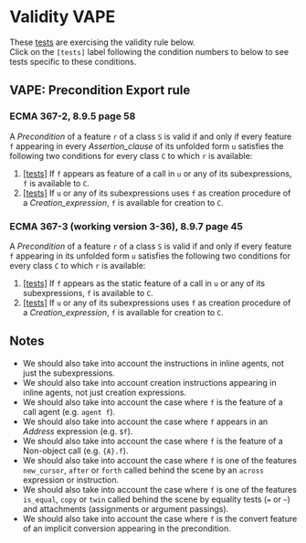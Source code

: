 # Validity VAPE

These [tests](.) are exercising the validity rule below.</br>
Click on the `[tests]` label following the condition numbers to below to see tests specific to these conditions.

## VAPE: Precondition Export rule

### ECMA 367-2, 8.9.5 page 58

A *Precondition* of a feature `r` of a class `S` is valid if and only if every feature `f` appearing in every *Assertion_clause* of its unfolded form `u` satisfies the following two conditions for every class `C` to which `r` is available:

1. [\[tests\]](../vape1) If `f` appears as feature of a call in `u` or any of its subexpressions, `f` is available to `C`.
2. [\[tests\]](../vape2) If `u` or any of its subexpressions uses `f` as creation procedure of a *Creation_expression*, `f` is available for creation to `C`.

### ECMA 367-3 (working version 3-36), 8.9.7 page 45

A *Precondition* of a feature `r` of a class `S` is valid if and only if every feature `f` appearing in its
unfolded form `u` satisfies the following two conditions for every class `C` to which `r` is available:

1. [\[tests\]](../vape1) If `f` appears as the static feature of a call in `u` or any of its subexpressions, `f` is available
to `C`.
2. [\[tests\]](../vape2) If `u` or any of its subexpressions uses `f` as creation procedure of a *Creation_expression*,
`f` is available for creation to `C`.

## Notes

* We should also take into account the instructions in inline agents, not just the subexpressions.
* We should also take into account creation instructions appearing in inline agents, not just creation expressions.
* We should also take into account the case where `f` is the feature of a call agent (e.g. `agent f`).
* We should also take into account the case where `f` appears in an *Address* expression  (e.g. `$f`).
* We should also take into account the case where `f` is the feature of a Non-object call (e.g. `{A}.f`).
* We should also take into account the case where `f` is one of the features `new_cursor`, `after` or `forth` called behind the scene by an `across` expression or instruction.
* We should also take into account the case where `f` is one of the features `is_equal`, `copy` or `twin` called behind the scene by equality tests (`=` or `~`) and attachments (assignments or argument passings).
* We should also take into account the case where `f` is the convert feature of an implicit conversion appearing in the precondition.
